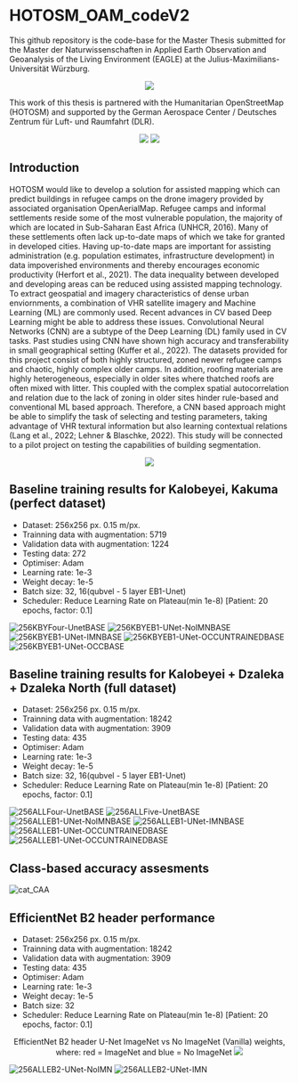 # HOTOSM_OAM_codeV2

This github repository is the code-base for the Master Thesis submitted for the Master der Naturwissenschaften in Applied Earth Observation and Geoanalysis of the Living Environment (EAGLE) at the Julius-Maximilians-Universität Würzburg.

<p align="center">
  <img src="https://user-images.githubusercontent.com/36608720/166689718-e570c0f4-e09d-49da-80c3-58f062d04896.png"
 />
</p>

This work of this thesis is partnered with the Humanitarian OpenStreetMap (HOTOSM) and supported by the German Aerospace Center / Deutsches Zentrum für Luft- und Raumfahrt (DLR).

<p align="center">
  <img src="https://user-images.githubusercontent.com/36608720/166691521-16efc2f3-6aee-4e1b-9c89-15492dfdc7b3.png"
 />
  <img src="https://user-images.githubusercontent.com/36608720/166690232-c61e3ee2-3a7b-4452-ac55-7a6b3e1c5e2f.png"
 />
</p>

## Introduction
HOTOSM would like to develop a solution for assisted mapping which can predict buildings in refugee camps on the drone imagery provided by associated organisation OpenAerialMap. Refugee camps and informal settlements reside some of the most vulnerable population, the  majority of which are located in Sub-Saharan East Africa (UNHCR, 2016). Many of these  settlements often lack up-to-date maps of which we take for granted in developed cities. Having up-to-date maps are important for assisting administration (e.g. population estimates,  infrastructure development) in data impoverished environments and thereby encourages  economic productivity (Herfort et al., 2021). The data inequality between developed and  developing areas can be reduced using assisted mapping technology. To extract geospatial and imagery characteristics of dense urban enviornments, a combination of VHR satellite imagery and Machine Learning (ML) are commonly used. Recent advances in CV based Deep Learning might be able to address these issues. Convolutional Neural Networks (CNN) are a subtype of the Deep Learning (DL) family used in  CV tasks. Past studies using CNN have shown high accuracy and transferability in small  geographical setting (Kuffer et al., 2022). The datasets provided for this project consist of both highly structured, zoned newer refugee camps and chaotic, highly complex older camps. In  addition, roofing materials are highly heterogeneous, especially in older sites where thatched  roofs are often mixed with litter. This coupled with the complex spatial autocorrelation and  relation due to the lack of zoning in older sites hinder rule-based and conventional ML based  approach. Therefore, a CNN based approach might be able to simplify the task of selecting and  testing parameters, taking advantage of VHR textural information but also learning contextual  relations (Lang et al., 2022; Lehner & Blaschke, 2022). This study will be connected to a pilot project on testing the capabilities of building segmentation.

<p align="center">
  <img src="https://user-images.githubusercontent.com/36608720/181209381-93c4d351-f530-4625-a497-246676a12848.png"
 />
</p>
  
## Baseline training results for Kalobeyei, Kakuma (perfect dataset)
- Dataset: 256x256 px. 0.15 m/px.
- Trainning data with augmentation: 5719
- Validation data with augmentation: 1224
- Testing data: 272
- Optimiser: Adam
- Learning rate: 1e-3
- Weight decay: 1e-5
- Batch size: 32, 16(qubvel - 5 layer EB1-Unet)
- Scheduler: Reduce Learning Rate on Plateau(min 1e-8) [Patient: 20 epochs, factor: 0.1]

![256KBYFour-UnetBASE](https://user-images.githubusercontent.com/36608720/165932776-75ecdd33-7cb9-4660-8312-e8625a52c77b.png)
![256KBYEB1-UNet-NoIMNBASE](https://user-images.githubusercontent.com/36608720/165932771-60871747-23b4-46ac-83d6-a34626e52699.png)
![256KBYEB1-UNet-IMNBASE](https://user-images.githubusercontent.com/36608720/165932767-15b04c02-3b3c-4d1f-8999-5408248abaab.png)
![256KBYEB1-UNet-OCCUNTRAINEDBASE](https://user-images.githubusercontent.com/36608720/165932774-71b35a31-7b32-4026-a704-5a0f710e57f8.png)
![256KBYEB1-UNet-OCCBASE](https://user-images.githubusercontent.com/36608720/165932763-213326de-d973-45d3-89b3-8ce3b893fa49.png)

## Baseline training results for Kalobeyei + Dzaleka + Dzaleka North (full dataset)
- Dataset: 256x256 px. 0.15 m/px.
- Trainning data with augmentation: 18242
- Validation data with augmentation: 3909
- Testing data: 435
- Optimiser: Adam
- Learning rate: 1e-3
- Weight decay: 1e-5
- Batch size: 32, 16(qubvel - 5 layer EB1-Unet)
- Scheduler: Reduce Learning Rate on Plateau(min 1e-8) [Patient: 20 epochs, factor: 0.1]

![256ALLFour-UnetBASE](https://user-images.githubusercontent.com/36608720/182214024-858a851c-7cd0-48cb-bcbd-44bacf714f7e.png)
![256ALLFive-UnetBASE](https://user-images.githubusercontent.com/36608720/182214075-3caca019-e8b4-434e-b454-93ee4775292f.png)
![256ALLEB1-UNet-NoIMNBASE](https://user-images.githubusercontent.com/36608720/182214150-ccd3ad7d-5d1c-4902-91ac-488cccf469d1.png)
![256ALLEB1-UNet-IMNBASE](https://user-images.githubusercontent.com/36608720/182218635-186d4cc6-7c0c-46db-9be6-97272446d320.png)
![256ALLEB1-UNet-OCCUNTRAINEDBASE](https://user-images.githubusercontent.com/36608720/182214213-469c84c8-9286-4d7f-99a4-26c651075839.png)
![256ALLEB1-UNet-OCCUNTRAINEDBASE](https://user-images.githubusercontent.com/36608720/182214267-4eeec6f1-d807-4957-84b1-cc2cd2578819.png)

## Class-based accuracy assesments
![cat_CAA](https://user-images.githubusercontent.com/36608720/181450347-a36cc55b-2882-4e0c-a7c0-02071fa70aef.png)


## EfficientNet B2 header performance
- Dataset: 256x256 px. 0.15 m/px.
- Trainning data with augmentation: 18242
- Validation data with augmentation: 3909
- Testing data: 435
- Optimiser: Adam
- Learning rate: 1e-3
- Weight decay: 1e-5
- Batch size: 32
- Scheduler: Reduce Learning Rate on Plateau(min 1e-8) [Patient: 20 epochs, factor: 0.1]

<p align="center">
  EfficientNet B2 header U-Net ImageNet vs No ImageNet (Vanilla) weights, where: red = ImageNet and blue = No ImageNet
  <img src="https://user-images.githubusercontent.com/36608720/171561584-7696bc54-fe9b-4130-bf56-98a868d2b798.png" /> 
</p>

![256ALLEB2-UNet-NoIMN](https://user-images.githubusercontent.com/36608720/171693413-a62c39f0-24c7-4ece-9932-89b329ca50c6.png)
![256ALLEB2-UNet-IMN](https://user-images.githubusercontent.com/36608720/171693400-c64623e9-472c-48d6-8d5b-15039f855d1d.png)
